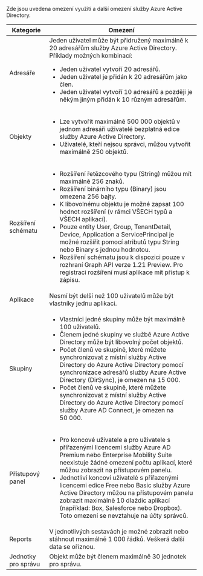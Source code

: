 Zde jsou uvedena omezení využití a další omezení služby Azure Active Directory.

| Kategorie | Omezení |
| --- | --- |
| Adresáře |Jeden uživatel může být přidružený maximálně k 20 adresářům služby Azure Active Directory.<br />Příklady možných kombinací: <ul> <li>Jeden uživatel vytvoří 20 adresářů.</li><li>Jeden uživatel je přidán k 20 adresářům jako člen.</li><li>Jeden uživatel vytvoří 10 adresářů a později je někým jiným přidán k 10 různým adresářům.</li></ul> |
| Objekty |<ul><li>Lze vytvořit maximálně 500 000 objektů v jednom adresáři uživatelé bezplatná edice služby Azure Active Directory.</li><li>Uživatelé, kteří nejsou správci, můžou vytvořit maximálně 250 objektů.</li></ul> |
| Rozšíření schématu |<ul><li>Rozšíření řetězcového typu (String) můžou mít maximálně 256 znaků. </li><li>Rozšíření binárního typu (Binary) jsou omezena 256 bajty.</li><li>K libovolnému objektu je možné zapsat 100 hodnot rozšíření (v rámci VŠECH typů a VŠECH aplikací).</li><li>Pouze entity User, Group, TenantDetail, Device, Application a ServicePrincipal je možné rozšířit pomocí atributů typu String nebo Binary s jednou hodnotou.</li><li>Rozšíření schématu jsou k dispozici pouze v rozhraní Graph API verze 1.21 Preview. Pro registraci rozšíření musí aplikace mít přístup k zápisu.</li></ul> |
| Aplikace |Nesmí být delší než 100 uživatelů může být vlastníky jednu aplikaci. |
| Skupiny |<ul><li>Vlastníci jedné skupiny může být maximálně 100 uživatelů.</li><li>Členem jedné skupiny ve službě Azure Active Directory může být libovolný počet objektů.</li><li>Počet členů ve skupině, které můžete synchronizovat z místní služby Active Directory do Azure Active Directory pomocí synchronizace adresářů služby Azure Active Directory (DirSync), je omezen na 15 000.</li><li>Počet členů ve skupině, které můžete synchronizovat z místní služby Active Directory do Azure Active Directory pomocí služby Azure AD Connect, je omezen na 50 000.</li></ul> |
| Přístupový panel |<ul><li>Pro koncové uživatele a pro uživatele s přiřazenými licencemi služby Azure AD Premium nebo Enterprise Mobility Suite neexistuje žádné omezení počtu aplikací, které můžou zobrazit na přístupovém panelu.</li><li>Jednotliví koncoví uživatelé s přiřazenými licencemi edice Free nebo Basic služby Azure Active Directory můžou na přístupovém panelu zobrazit maximálně 10 dlaždic aplikací (například: Box, Salesforce nebo Dropbox). Toto omezení se nevztahuje na účty správců.</li></ul> |
| Reports | V jednotlivých sestavách je možné zobrazit nebo stáhnout maximálně 1 000 řádků. Veškerá další data se oříznou. |
| Jednotky pro správu | Objekt může být členem maximálně 30 jednotek pro správu. |
